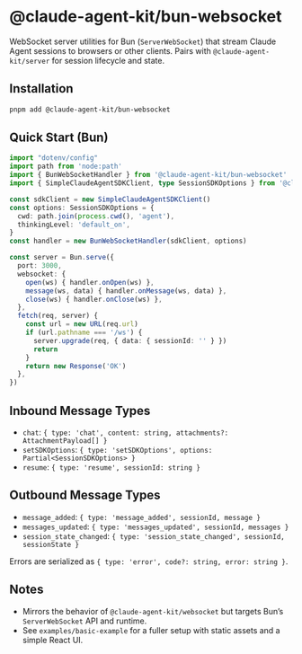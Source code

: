 # @claude-agent-kit/bun-websocket

WebSocket server utilities for Bun (`ServerWebSocket`) that stream Claude Agent sessions to browsers or other clients. Pairs with `@claude-agent-kit/server` for session lifecycle and state.

## Installation

```bash
pnpm add @claude-agent-kit/bun-websocket
```

## Quick Start (Bun)

```ts
import "dotenv/config"
import path from 'node:path'
import { BunWebSocketHandler } from '@claude-agent-kit/bun-websocket'
import { SimpleClaudeAgentSDKClient, type SessionSDKOptions } from '@claude-agent-kit/server'

const sdkClient = new SimpleClaudeAgentSDKClient()
const options: SessionSDKOptions = {
  cwd: path.join(process.cwd(), 'agent'),
  thinkingLevel: 'default_on',
}
const handler = new BunWebSocketHandler(sdkClient, options)

const server = Bun.serve({
  port: 3000,
  websocket: {
    open(ws) { handler.onOpen(ws) },
    message(ws, data) { handler.onMessage(ws, data) },
    close(ws) { handler.onClose(ws) },
  },
  fetch(req, server) {
    const url = new URL(req.url)
    if (url.pathname === '/ws') {
      server.upgrade(req, { data: { sessionId: '' } })
      return
    }
    return new Response('OK')
  },
})
```

## Inbound Message Types

- `chat`: `{ type: 'chat', content: string, attachments?: AttachmentPayload[] }`
- `setSDKOptions`: `{ type: 'setSDKOptions', options: Partial<SessionSDKOptions> }`
- `resume`: `{ type: 'resume', sessionId: string }`

## Outbound Message Types

- `message_added`: `{ type: 'message_added', sessionId, message }`
- `messages_updated`: `{ type: 'messages_updated', sessionId, messages }`
- `session_state_changed`: `{ type: 'session_state_changed', sessionId, sessionState }`

Errors are serialized as `{ type: 'error', code?: string, error: string }`.

## Notes

- Mirrors the behavior of `@claude-agent-kit/websocket` but targets Bun’s `ServerWebSocket` API and runtime.
- See `examples/basic-example` for a fuller setup with static assets and a simple React UI.
